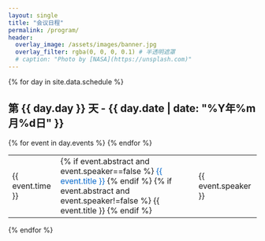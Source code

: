 ```yaml
---
layout: single
title: "会议日程"
permalink: /program/
header:
  overlay_image: /assets/images/banner.jpg
  overlay_filter: rgba(0, 0, 0, 0.1) # 半透明遮罩
  # caption: "Photo by [NASA](https://unsplash.com)"
---
```


<style>
  .abstract-container {
    display: none;
    padding: 10px;
    background-color: #f5f5f5;
    border-radius: 4px;
    margin-top: 5px;
  }
  .abstract-toggle {
    cursor: pointer;
    color: #0066cc;
  }
  .abstract-toggle:hover {
    text-decoration: underline;
  }
</style>

{% for day in site.data.schedule %}

<h2>第 {{ day.day }} 天 - {{ day.date | date: "%Y年%m月%d日" }}</h2>
<table>
  {% for event in day.events %}
  <tr>
    <td>{{ event.time }}</td>
    <td>
      {% if event.abstract and event.speaker==false %}
        <span class="abstract-toggle" onclick="toggleAbstract('abstract-{{ forloop.parentloop.index }}-{{ forloop.index }}')">
          {{ event.title }}
        </span>
        <div id="abstract-{{ forloop.parentloop.index }}-{{ forloop.index }}" class="abstract-container">
          {{ event.abstract }}
        </div>
      {% endif %}
      {% if event.abstract and event.speaker!=false %}
        {{ event.title }}
      {% endif %}
    </td>
    <td>{{ event.speaker }}</td>
  </tr>
  {% endfor %}
</table>
{% endfor %}
